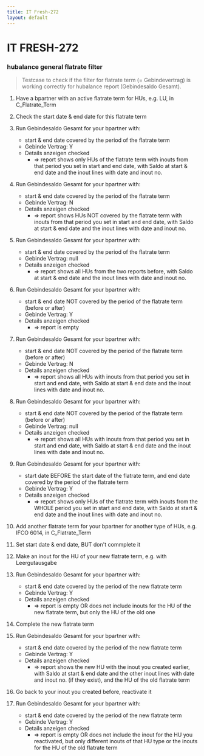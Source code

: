 ```yaml
---
title: IT Fresh-272
layout: default
---
```



# IT FRESH-272
### hubalance general flatrate filter
> Testcase to check if the filter for flatrate term (= Gebindevertrag) 
> is working correctly for hubalance report (Gebindesaldo Gesamt).

1. Have a bpartner with an active flatrate term for HUs, e.g. LU, in C_Flatrate_Term
1. Check the start date & end date for this flatrate term
1. Run Gebindesaldo Gesamt for your bpartner with:
	* start & end date covered by the period of the flatrate term
	* Gebinde Vertrag: Y
	* Details anzeigen checked
		* => report shows only HUs of the flatrate term with inouts from that period you set in start and end date, with Saldo at start & end date and the inout lines with date and inout no. 

1. Run Gebindesaldo Gesamt for your bpartner with:
	* start & end date covered by the period of the flatrate term
	* Gebinde Vertrag: N
	* Details anzeigen checked
		* => report shows HUs NOT covered by the flatrate term with inouts from that period you set in start and end date, with Saldo at start & end date and the inout lines with date and inout no. 

1. Run Gebindesaldo Gesamt for your bpartner with:
	* start & end date covered by the period of the flatrate term
	* Gebinde Vertrag: null
	* Details anzeigen checked
		* => report shows all HUs from the two reports before, with Saldo at start & end date and the inout lines with date and inout no. 

1. Run Gebindesaldo Gesamt for your bpartner with:
	* start & end date NOT covered by the period of the flatrate term (before or after)
	* Gebinde Vertrag: Y
	* Details anzeigen checked
		* => report is empty

1. Run Gebindesaldo Gesamt for your bpartner with:
	* start & end date NOT covered by the period of the flatrate term (before or after)
	* Gebinde Vertrag: N
	* Details anzeigen checked
		* => report shows all HUs with inouts from that period you set in start and end date, with Saldo at start & end date and the inout lines with date and inout no. 

1. Run Gebindesaldo Gesamt for your bpartner with:
	* start & end date NOT covered by the period of the flatrate term (before or after)
	* Gebinde Vertrag: null
	* Details anzeigen checked
		* => report shows all HUs with inouts from that period you set in start and end date, with Saldo at start & end date and the inout lines with date and inout no. 

1.  Run Gebindesaldo Gesamt for your bpartner with:
	* start date BEFORE the start date of the flatrate term, and end date covered by the period of the flatrate term
	* Gebinde Vertrag: Y
	* Details anzeigen checked
		* => report shows only HUs of the flatrate term with inouts from the WHOLE period you set in start and end date, with Saldo at start & end date and the inout lines with date and inout no. 

		
1. Add another flatrate term for your bpartner for another type of HUs, e.g. IFCO 6014, in C_Flatrate_Term
1. Set start date & end date, BUT don't commplete it
1. Make an inout for the HU of your new flatrate term, e.g. with Leergutausgabe

1. Run Gebindesaldo Gesamt for your bpartner with:
	* start & end date covered by the period of the new flatrate term
	* Gebinde Vertrag: Y
	* Details anzeigen checked
		* => report is empty OR does not include inouts for the HU of the new flatrate term, but only the HU of the old one

1. Complete the new flatrate term

1. Run Gebindesaldo Gesamt for your bpartner with:
	* start & end date covered by the period of the new flatrate term
	* Gebinde Vertrag: Y
	* Details anzeigen checked
		* => report shows the new HU with the inout you created earlier, with Saldo at start & end date and the other inout lines with date and inout no. (if they exist), and the HU of the old flatrate term

1. Go back to your inout you created before, reactivate it

1. Run Gebindesaldo Gesamt for your bpartner with:
	* start & end date covered by the period of the new flatrate term
	* Gebinde Vertrag: Y
	* Details anzeigen checked
		* => report is empty OR does not include the inout for the HU you reactivated, but only different inouts of that HU type or the inouts for the HU of the old flatrate term